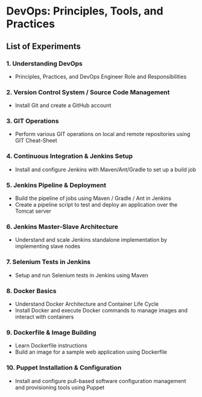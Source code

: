 # DevOps: Principles, Tools, and Practices  

## List of Experiments  

### **1. Understanding DevOps**  
- Principles, Practices, and DevOps Engineer Role and Responsibilities  

### **2. Version Control System / Source Code Management**  
- Install Git and create a GitHub account  

### **3. GIT Operations**  
- Perform various GIT operations on local and remote repositories using GIT Cheat-Sheet  

### **4. Continuous Integration & Jenkins Setup**  
- Install and configure Jenkins with Maven/Ant/Gradle to set up a build job  

### **5. Jenkins Pipeline & Deployment**  
- Build the pipeline of jobs using Maven / Gradle / Ant in Jenkins  
- Create a pipeline script to test and deploy an application over the Tomcat server  

### **6. Jenkins Master-Slave Architecture**  
- Understand and scale Jenkins standalone implementation by implementing slave nodes  

### **7. Selenium Tests in Jenkins**  
- Setup and run Selenium tests in Jenkins using Maven  

### **8. Docker Basics**  
- Understand Docker Architecture and Container Life Cycle  
- Install Docker and execute Docker commands to manage images and interact with containers  

### **9. Dockerfile & Image Building**  
- Learn Dockerfile instructions  
- Build an image for a sample web application using Dockerfile  

### **10. Puppet Installation & Configuration**  
- Install and configure pull-based software configuration management and provisioning tools using Puppet  



